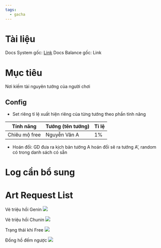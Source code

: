```yaml
---
tags:
  - gacha
---
```

# Tài liệu
Docs System gốc: [Link](https://docs.google.com/document/d/1vono6MnAUnVUMjU-TkRSk7t3Lbwp7OUplnPnDKJD1zA/edit?tab=t.0)
Docs Balance gốc: Link
# Mục tiêu
Nơi kiếm tài nguyên tướng của người chơi

## Config
- Set riêng tỉ lệ xuất hiện riêng của từng tướng theo phần tính năng

| Tính năng     | Tướng (tên tướng) | Tỉ lệ |
| ------------- | ----------------- | ----- |
| Chiêu mộ free | Nguyễn Văn A      | 1%    |

- Hoán đổi: GD đưa ra kịch bản tướng A hoán đổi sẽ ra tướng A’, random có trong danh sách có sẵn

# Log cần bổ sung

# Art Request List
Vé triệu hồi Genin
![](https://lh7-rt.googleusercontent.com/docsz/AD_4nXc2m3MX6F8NcE2asEPDQEXQPJAOQ7THQab_1j4pYBasEIDxY91KblES0_xMzA6ySmy_djJVXPls0Tvr7_xvVuhKvO9yW0w67mqi2XdvgnUQVfbFRLya7aInV-fBaH5FWyVn7muEIQ?key=8Sfpk3z_T71NQ4Z0ejqBbX8r)

Vé triệu hồi Chunin
![](https://lh7-rt.googleusercontent.com/docsz/AD_4nXdiwSIKJb82o1prWK1ZEA2Au7iCLmIvkOEzdpHgfp0jOc7PAGKhv7FbnAzZqc7caIh4dALuyAJDMYHL-f3EcJdGt762m44_jBVeMMBqUymWBFKazYzg4Uzq6JvGVsgrJIZhg2d9Jg?key=8Sfpk3z_T71NQ4Z0ejqBbX8r)

Trạng thái khi Free
![](https://lh7-rt.googleusercontent.com/docsz/AD_4nXf-7OXeuP8ny4WBRhjaPhPlvJ-4S7itCzC9fsSFfd5-bMrxcTzUhs9SBazEqqjDOfratg-qqI9UjWfsOzixz0xx-4R1Er9Zw0SeEx5g2ONFdYfVop5ERoF2Hgh9G1gd1ekEJtgJag?key=8Sfpk3z_T71NQ4Z0ejqBbX8r)

Đồng hồ đếm ngược
![](https://lh7-rt.googleusercontent.com/docsz/AD_4nXfcsNge4_x-LgxcKiaFzBArokPAo3R76ptQBHNLsgG7OXI1QtM1Y0a9pn14qIis_0AfaJTUiuLVCnYqwxry05k2ziUo0bNFWFM43Zqcf1fpUxm3SZmq5sWupoqdxI-vf14mo_pu?key=8Sfpk3z_T71NQ4Z0ejqBbX8r)
